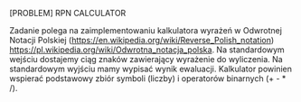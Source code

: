 [PROBLEM] RPN CALCULATOR 

Zadanie polega na zaimplementowaniu kalkulatora wyrażeń w Odwrotnej Notacji Polskiej (https://en.wikipedia.org/wiki/Reverse_Polish_notation) https://pl.wikipedia.org/wiki/Odwrotna_notacja_polska. Na standardowym wejściu dostajemy ciąg znaków zawierający wyrażenie do wyliczenia. Na standardowym wyjściu mamy wypisać wynik ewaluacji. Kalkulator powinien wspierać podstawowy zbiór symboli (liczby) i operatorów binarnych (+ - * /).  

